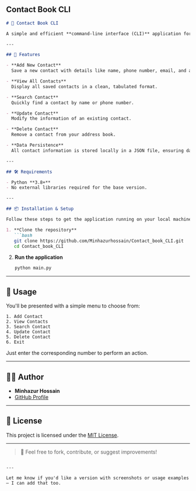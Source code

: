  **Contact Book CLI** 
---

````markdown
# 📒 Contact Book CLI

A simple and efficient **command-line interface (CLI)** application for managing your contacts, built with **Python**. This tool allows you to **add**, **view**, **search**, **update**, and **delete** contacts directly from your terminal.

---

## 🚀 Features

- **Add New Contact**  
  Save a new contact with details like name, phone number, email, and address.

- **View All Contacts**  
  Display all saved contacts in a clean, tabulated format.

- **Search Contact**  
  Quickly find a contact by name or phone number.

- **Update Contact**  
  Modify the information of an existing contact.

- **Delete Contact**  
  Remove a contact from your address book.

- **Data Persistence**  
  All contact information is stored locally in a JSON file, ensuring data is saved between sessions.

---

## 🛠 Requirements

- Python **3.8+**
- No external libraries required for the base version.

---

## 📦 Installation & Setup

Follow these steps to get the application running on your local machine:

1. **Clone the repository**
   ```bash
   git clone https://github.com/Minhazurhossain/Contact_book_CLI.git
   cd Contact_book_CLI
````

2. **Run the application**

   ```bash
   python main.py
   ```

---

## 🧪 Usage

You'll be presented with a simple menu to choose from:

```
1. Add Contact
2. View Contacts
3. Search Contact
4. Update Contact
5. Delete Contact
6. Exit
```

Just enter the corresponding number to perform an action.

---

## 👨‍💻 Author

* **Minhazur Hossain**
* [GitHub Profile](https://github.com/Minhazurhossain)

---

## 📄 License

This project is licensed under the [MIT License](LICENSE).

---

> 📝 Feel free to fork, contribute, or suggest improvements!

```

---

Let me know if you'd like a version with screenshots or usage examples — I can add that too.
```
